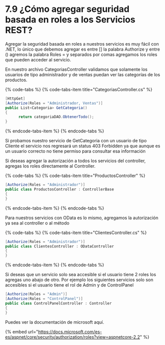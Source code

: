 # 7.9 ¿Cómo agregar seguridad basada en roles a los Servicios REST?

Agregar la seguridad basada en roles a nuestros servicios es muy fácil con .NET, lo único que debemos agregar es entre \[\] la palabra Authorize y entre \(\) agremos la palabra Roles = y separados por comas agregamos los roles que pueden acceder al servicio.

En nuestro archivo CategoriasController validamos que solamente los usuarios de tipo administrador y de ventas puedan ver las categorías de los productos.

{% code-tabs %}
{% code-tabs-item title="CategoriasController.cs" %}
```csharp
[HttpGet]
[Authorize(Roles = "Administrador, Ventas")]
public List<Categoria> GetCategoria()
{
      return categoriaDAO.ObtenerTodo();
}
```
{% endcode-tabs-item %}
{% endcode-tabs %}

Si probamos nuestro servicio de GetCategoria con un usuario de tipo Cliente el servicio nos regresará un status 403 Forbidden ya que aunque es un usuario correcto no tiene permiso para consultar esa información

Si deseas agregar la autorización a todos los servicios del controller, agregas los roles directamente al Controller. 

{% code-tabs %}
{% code-tabs-item title="ProductosController" %}
```csharp
[Authorize(Roles = "Administrador")]
public class ProductosController : ControllerBase
{
}
```
{% endcode-tabs-item %}
{% endcode-tabs %}

Para nuestros servicios con OData es lo mismo, agregamos la autorización ya sea al controller o al método

{% code-tabs %}
{% code-tabs-item title="ClientesController.cs" %}
```csharp
[Authorize(Roles = "Administrador")]
public class ClientesController : ODataController
{
}
```
{% endcode-tabs-item %}
{% endcode-tabs %}

Si deseas que un servicio solo sea accesible si el usuario tiene 2 roles los agregas uno abajo de otro. Por ejemplo los siguientes servicios solo son accesibles si el usuario tiene el rol de Admin y de ControlPanel

```csharp
[Authorize(Roles = "Admin")]
[Authorize(Roles = "ControlPanel")]
public class ControlPanelController : Controller
{
}
```

Puedes ver la documentación de microsoft aquí.

{% embed url="https://docs.microsoft.com/es-es/aspnet/core/security/authorization/roles?view=aspnetcore-2.2" %}

